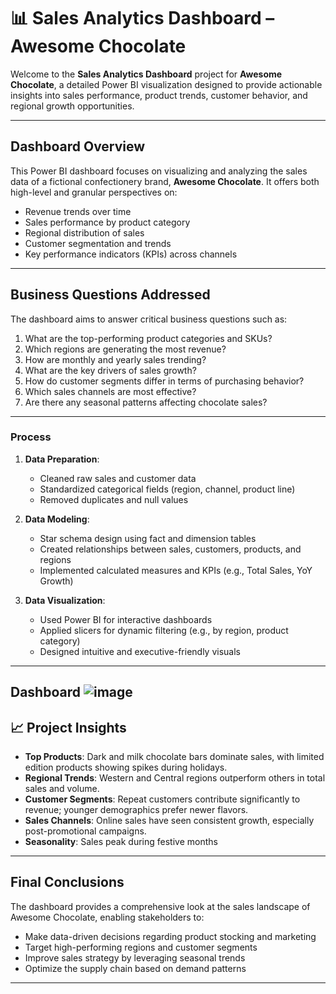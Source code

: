 
# 📊 Sales Analytics Dashboard – Awesome Chocolate

Welcome to the **Sales Analytics Dashboard** project for **Awesome Chocolate**, a detailed Power BI visualization designed to provide actionable insights into sales performance, product trends, customer behavior, and regional growth opportunities.

---

## Dashboard Overview

This Power BI dashboard focuses on visualizing and analyzing the sales data of a fictional confectionery brand, **Awesome Chocolate**. It offers both high-level and granular perspectives on:

- Revenue trends over time
- Sales performance by product category
- Regional distribution of sales
- Customer segmentation and trends
- Key performance indicators (KPIs) across channels

---

## Business Questions Addressed

The dashboard aims to answer critical business questions such as:

1. What are the top-performing product categories and SKUs?
2. Which regions are generating the most revenue?
3. How are monthly and yearly sales trending?
4. What are the key drivers of sales growth?
5. How do customer segments differ in terms of purchasing behavior?
6. Which sales channels are most effective?
7. Are there any seasonal patterns affecting chocolate sales?

---

###  Process

1. **Data Preparation**:
   - Cleaned raw sales and customer data
   - Standardized categorical fields (region, channel, product line)
   - Removed duplicates and null values

2. **Data Modeling**:
   - Star schema design using fact and dimension tables
   - Created relationships between sales, customers, products, and regions
   - Implemented calculated measures and KPIs (e.g., Total Sales, YoY Growth)

3. **Data Visualization**:
   - Used Power BI for interactive dashboards
   - Applied slicers for dynamic filtering (e.g., by region, product category)
   - Designed intuitive and executive-friendly visuals

---
## Dashboard ![image](https://github.com/user-attachments/assets/77622981-d4f6-4ad3-9d51-6190b789e79d)

  
## 📈 Project Insights

- **Top Products**: Dark and milk chocolate bars dominate sales, with limited edition products showing spikes during holidays.
- **Regional Trends**: Western and Central regions outperform others in total sales and volume.
- **Customer Segments**: Repeat customers contribute significantly to revenue; younger demographics prefer newer flavors.
- **Sales Channels**: Online sales have seen consistent growth, especially post-promotional campaigns.
- **Seasonality**: Sales peak during festive months

---

## Final Conclusions

The dashboard provides a comprehensive look at the sales landscape of Awesome Chocolate, enabling stakeholders to:

- Make data-driven decisions regarding product stocking and marketing
- Target high-performing regions and customer segments
- Improve sales strategy by leveraging seasonal trends
- Optimize the supply chain based on demand patterns

---

